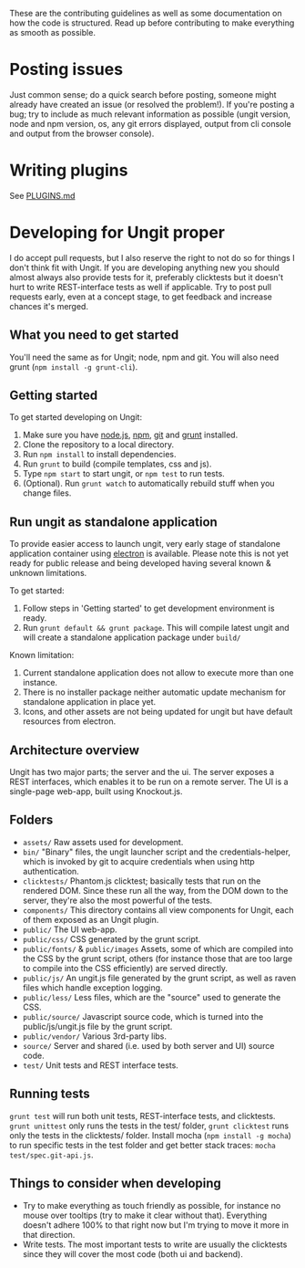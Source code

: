 These are the contributing guidelines as well as some documentation on how the code is structured. Read up before contributing to make everything as smooth as possible.

Posting issues
==============

Just common sense; do a quick search before posting, someone might already have created an issue (or resolved the problem!). If you're posting a bug; try to include as much relevant information as possible (ungit version, node and npm version, os, any git errors displayed, output from cli console and output from the browser console).

Writing plugins
===============
See [PLUGINS.md](PLUGINS.md)

Developing for Ungit proper
===========================

I do accept pull requests, but I also reserve the right to not do so for things I don't think fit with Ungit. If you are developing anything new you should almost always also provide tests for it, preferably clicktests but it doesn't hurt to write REST-interface tests as well if applicable. Try to post pull requests early, even at a concept stage, to get feedback and increase chances it's merged.

What you need to get started
----------------------------

You'll need the same as for Ungit; node, npm and git. You will also need grunt (`npm install -g grunt-cli`).

Getting started
---------------

To get started developing on Ungit:

 1. Make sure you have [node.js](http://nodejs.org), [npm](https://npmjs.org/), [git](http://git-scm.com/) and [grunt](http://gruntjs.com/) installed.
 2. Clone the repository to a local directory.
 3. Run `npm install` to install dependencies.
 4. Run `grunt` to build (compile templates, css and js).
 5. Type `npm start` to start ungit, or `npm test` to run tests.
 6. (Optional). Run `grunt watch` to automatically rebuild stuff when you change files.
 
Run ungit as standalone application
-----------------------------------

To provide easier access to launch ungit, very early stage of standalone application container using [electron](http://electron.atom.io/) is available.
Please note this is not yet ready for public release and being developed having several known & unknown limitations.

To get started:
 1. Follow steps in 'Getting started' to get development environment is ready.
 2. Run `grunt default && grunt package`. This will compile latest ungit and will create a standalone application package under `build/`

Known limitation:
 1. Current standalone application does not allow to execute more than one instance.
 2. There is no installer package neither automatic update mechanism for standalone application in place yet.
 3. Icons, and other assets are not being updated for ungit but have default resources from electron. 

Architecture overview
---------------------

Ungit has two major parts; the server and the ui. The server exposes a REST interfaces, which enables it to be run on a remote server. The UI is a single-page web-app, built using Knockout.js.

Folders
-------

* `assets/` Raw assets used for development.
* `bin/` "Binary" files, the ungit launcher script and the credentials-helper, which is invoked by git to acquire credentials when using http authentication.
* `clicktests/` Phantom.js clicktest; basically tests that run on the rendered DOM. Since these run all the way, from the DOM down to the server, they're also the most powerful of the tests.
* `components/` This directory contains all view components for Ungit, each of them exposed as an Ungit plugin.
* `public/` The UI web-app.
* `public/css/` CSS generated by the grunt script.
* `public/fonts/` & `public/images` Assets, some of which are compiled into the CSS by the grunt script, others (for instance those that are too large to compile into the CSS efficiently) are served directly.
* `public/js/` An ungit.js file generated by the grunt script, as well as raven files which handle exception logging.
* `public/less/` Less files, which are the "source" used to generate the CSS.
* `public/source/` Javascript source code, which is turned into the public/js/ungit.js file by the grunt script.
* `public/vendor/` Various 3rd-party libs.
* `source/` Server and shared (i.e. used by both server and UI) source code.
* `test/` Unit tests and REST interface tests.

Running tests
-------------

`grunt test` will run both unit tests, REST-interface tests, and clicktests. `grunt unittest` only runs the tests in the test/ folder, `grunt clicktest` runs only the tests in the clicktests/ folder. Install mocha (`npm install -g mocha`) to run specific tests in the test folder and get better stack traces: `mocha test/spec.git-api.js`.

Things to consider when developing
----------------------------------

* Try to make everything as touch friendly as possible, for instance no mouse over tooltips (try to make it clear without that). Everything doesn't adhere 100% to that right now but I'm trying to move it more in that direction.
* Write tests. The most important tests to write are usually the clicktests since they will cover the most code (both ui and backend).
